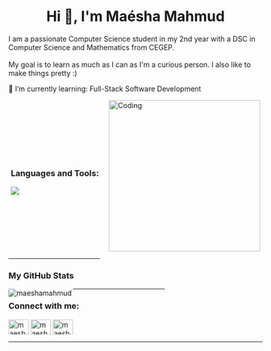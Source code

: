 <h1 align="center">Hi 👋, I'm Maésha Mahmud</h1>

<p>
  I am a passionate Computer Science student in my 2nd year with a DSC in Computer Science and Mathematics from CEGEP. <br><br>
  My goal is to learn as much as I can as I'm a curious person. I also like to make things pretty :)
</p>

🌱 I’m currently learning: Full-Stack Software Development

<div style="display: flex; align-items: center; gap: 20px; justify-content: center;">
  <!-- Left: Icons -->
  <div>
    <h3>Languages and Tools:</h3>
    <a href="https://skillicons.dev">
      <img src="https://skillicons.dev/icons?i=git,css,docker,figma,firebase,html,java,js,linux,mysql,nodejs,postman,py,react,tailwind,ts,vscode,kubernetes,anaconda,androidstudio,bash,cs,dart,debian,eclipse,fastapi,flask,flutter,gradle,npm,powershell,vercel,vite&perline=10" />
    </a>
  </div>

  <!-- Right: Image -->
  <div>
    <img alt="Coding" width="300" src="https://media4.giphy.com/media/v1.Y2lkPTc5MGI3NjExcnY4NGtjMmVjY2dzMGR5b2Y4ZXhtZG80dnI4ZmE2dTY1ZHAwM3pqcSZlcD12MV9pbnRlcm5hbF9naWZfYnlfaWQmY3Q9cw/NgurY1o4z080Jfoyzw/giphy.gif"/>
  </div>
</div>




<hr width="36%" >
<h3>My GitHub Stats</h3>

<p><img align="left" src="https://github-readme-streak-stats.herokuapp.com/?user=maeshamahmud&theme=dark" alt="maeshamahmud" /></p>

<hr width="36%" >
<h3 align="left">Connect with me:</h3>
<p align="left">
<a href="https://linkedin.com/in/maeshamahmud" target="blank"><img align="center" src="https://skillicons.dev/icons?i=linkedin" alt="maeshamahmud" height="30" width="40" /></a>
<a href="https://instagram.com/maeshamahmud" target="blank"><img align="center" src="https://skillicons.dev/icons?i=instagram" alt="maeshamahmud" height="30" width="40" /></a>
<a href="mailto:maeshamahmud.com"><img align="center" src="https://skillicons.dev/icons?i=gmail" alt="maeshamahmud" height="30" width="40" /></a>
</p>

------
